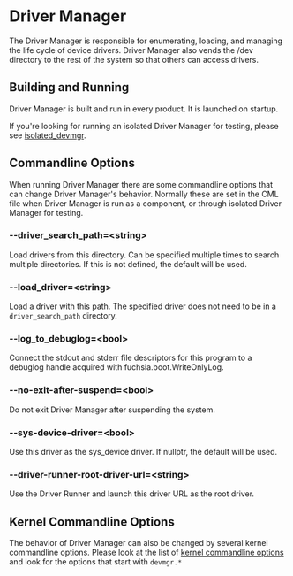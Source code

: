 # Driver Manager

The Driver Manager is responsible for enumerating, loading, and managing the life cycle of device
drivers. Driver Manager also vends the /dev directory to the rest of the system so that others
can access drivers.

## Building and Running

Driver Manager is built and run in every product. It is launched on startup.

If you're looking for running an isolated Driver Manager for testing, please see
[isolated_devmgr](/src/lib/isolated_devmgr/README.md).


## Commandline Options

When running Driver Manager there are some commandline options that can change Driver Manager's
behavior. Normally these are set in the CML file when Driver Manager is run as a component, or
through isolated Driver Manager for testing.

### --driver_search_path=\<string\>

Load drivers from this directory. Can be specified multiple times to search multiple directories.
If this is not defined, the default will be used.

### --load_driver=\<string\>

Load a driver with this path. The specified driver does not need to be in a `driver_search_path`
directory.

### --log_to_debuglog=\<bool\>

Connect the stdout and stderr file descriptors for this program to a debuglog handle acquired with
fuchsia.boot.WriteOnlyLog.

### --no-exit-after-suspend=\<bool\>

Do not exit Driver Manager after suspending the system.

### --sys-device-driver=\<bool\>

Use this driver as the sys_device driver.  If nullptr, the default will be used.

### --driver-runner-root-driver-url=\<string\>

Use the Driver Runner and launch this driver URL as the root driver.

## Kernel Commandline Options

The behavior of Driver Manager can also be changed by several kernel commandline options.
Please look at the list of [kernel commandline options](/docs/reference/kernel/kernel_cmdline.md)
and look for the options that start with `devmgr.*`
